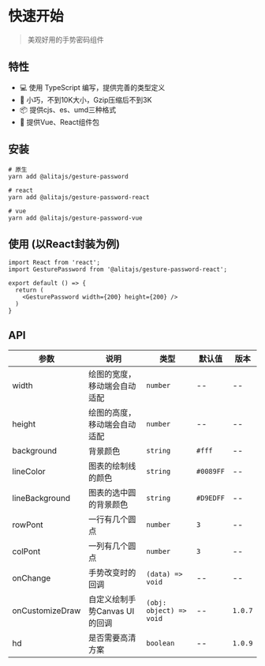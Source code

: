 # 快速开始

> 美观好用的手势密码组件

## 特性

- 💻 使用 TypeScript 编写，提供完善的类型定义
- 🚀 小巧，不到10K大小，Gzip压缩后不到3K
- 📦 提供cjs、es、umd三种格式
- 🎉 提供Vue、React组件包

## 安装

```
# 原生
yarn add @alitajs/gesture-password

# react
yarn add @alitajs/gesture-password-react

# vue
yarn add @alitajs/gesture-password-vue
```

## 使用 (以React封装为例)

```
import React from 'react';
import GesturePassword from '@alitajs/gesture-password-react';

export default () => {
  return (
    <GesturePassword width={200} height={200} />
  )
}
```

## API

| 参数          | 说明          | 类型                 | 默认值 | 版本 |
| ------------ | --------------| ------------------- | ------ | ---- |
| width        | 绘图的宽度，移动端会自动适配      | `number`     | --     | --   |
| height       | 绘图的高度，移动端会自动适配      | `number`     | --     | --   |
| background   | 背景颜色 | `string`           | `#fff` | --   |
| lineColor     | 图表的绘制线的颜色        | `string`            |  `#0089FF`   | --   |
| lineBackground | 图表的选中圆的背景颜色        | `string`            | `#D9EDFF`    | --   |
| rowPont | 一行有几个圆点        | `number`            | `3`    | --   |
| colPont | 一列有几个圆点        | `number`            | `3`    | --   |
| onChange | 手势改变时的回调        | `(data) => void`            | --    | --   |
| onCustomizeDraw | 自定义绘制手势Canvas UI的回调        | `(obj: object) => void`            | --    |  `1.0.7`  |
| hd | 是否需要高清方案        | `boolean`  | --    |  `1.0.9`  |
